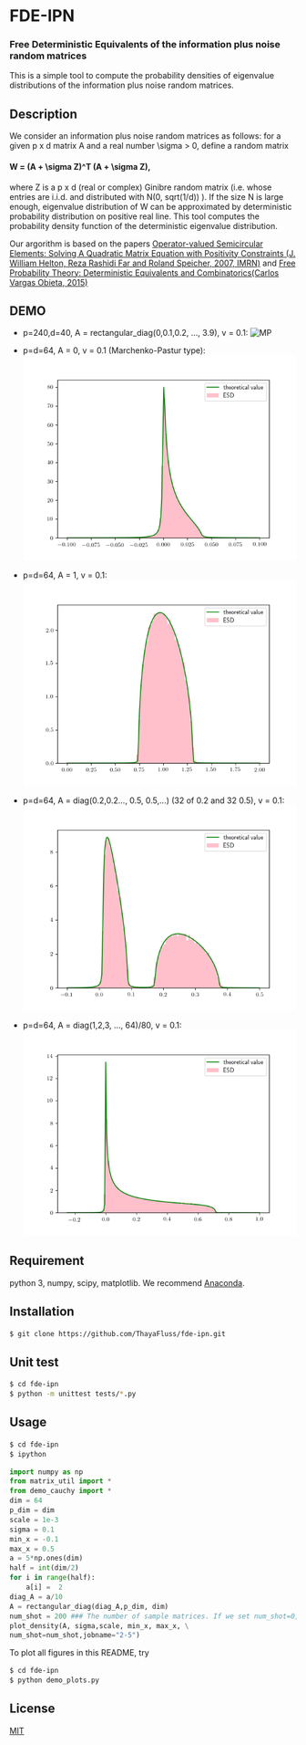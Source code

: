# FDE-IPN

### Free Deterministic Equivalents of the information plus noise random matrices
This is a simple tool to compute the probability densities of eigenvalue distributions of the information plus noise random matrices.

## Description
We consider an information plus noise random matrices as follows:
for a given p x d matrix A and a real number \sigma > 0, define a random matrix

####    W = (A + \sigma Z)^T (A +  \sigma Z),

where Z is a p x d (real or complex) Ginibre random matrix (i.e. whose entries are i.i.d. and distributed with N(0, sqrt(1/d)) ).
If the size N is large enough, eigenvalue distribution of W can be approximated by  deterministic probability distribution on positive real line.
This tool computes the probability density function of the deterministic eigenvalue distribution.


Our argorithm is based on the papers [Operator-valued Semicircular Elements: Solving A Quadratic
Matrix Equation with Positivity Constraints (J. William Helton, Reza Rashidi Far and Roland Speicher, 2007, IMRN)](http://www.math.ucsd.edu/~helton/BILLSPAPERSscanned/HRS07.pdf) and
[Free Probability Theory: Deterministic Equivalents and Combinatorics(Carlos Vargas Obieta, 2015)](http://d-nb.info/1070819107/34)


## DEMO
* p=240,d=40, A = rectangular_diag(0,0.1,0.2, ..., 3.9), v = 0.1:
![MP](../images/plot_density/240by40.png)


* p=d=64, A = 0, v = 0.1 (Marchenko-Pastur type):
![MP](https://github.com/ThayaFluss/fde-ipn/blob/master/images/plot_density/MP.png)

* p=d=64, A = 1, v = 0.1:
![identity](https://github.com/ThayaFluss/fde-ipn/blob/master/images/plot_density/identity.png)

* p=d=64, A = diag(0.2,0.2..., 0.5, 0.5,...) (32 of 0.2 and 32 0.5), v = 0.1:
![2-5](https://github.com/ThayaFluss/fde-ipn/blob/master/images/plot_density/2-5.png)

* p=d=64, A = diag(1,2,3, ..., 64)/80, v = 0.1:
![64](https://github.com/ThayaFluss/fde-ipn/blob/master/images/plot_density/64.png)

## Requirement
python 3, numpy, scipy, matplotlib. We recommend [Anaconda](https://www.continuum.io/downloads).

## Installation

```bash
$ git clone https://github.com/ThayaFluss/fde-ipn.git
```
## Unit test
```bash
$ cd fde-ipn
$ python -m unittest tests/*.py
```


## Usage
```bash
$ cd fde-ipn
$ ipython
```
```python
import numpy as np
from matrix_util import *
from demo_cauchy import *
dim = 64
p_dim = dim
scale = 1e-3
sigma = 0.1
min_x = -0.1
max_x = 0.5
a = 5*np.ones(dim)
half = int(dim/2)
for i in range(half):
    a[i] =  2
diag_A = a/10
A = rectangular_diag(diag_A,p_dim, dim)
num_shot = 200 ### The number of sample matrices. If we set num_shot=0, only density is plotted.
plot_density(A, sigma,scale, min_x, max_x, \
num_shot=num_shot,jobname="2-5")  
```


To plot all figures in this README, try
```bash
$ cd fde-ipn
$ python demo_plots.py
```


## License

  [MIT](https://github.com/ThayaFluss/fde-ipn/blob/master/LICENSE)
